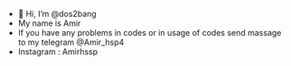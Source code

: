 - 👋 Hi, I’m @dos2bang
- My name is Amir
- If you have any problems in codes or in usage of codes send massage to my telegram @Amir_hsp4
- Instagram : Amirhssp

<!---
dos2bang/dos2bang is a ✨ special ✨ repository because its `README.md` (this file) appears on your GitHub profile.
You can click the Preview link to take a look at your changes.
--->
